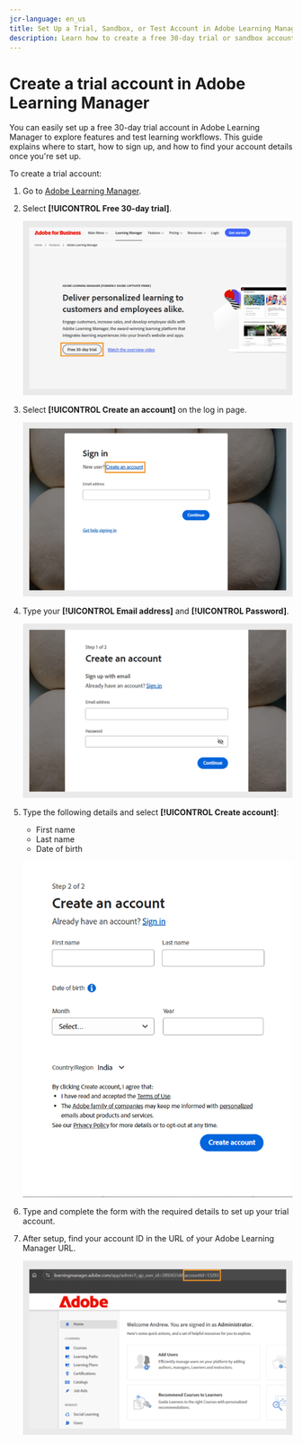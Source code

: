 ```yaml
---
jcr-language: en_us
title: Set Up a Trial, Sandbox, or Test Account in Adobe Learning Manager
description: Learn how to create a free 30-day trial or sandbox account in Adobe Learning Manager. Follow simple steps to set up your test environment and get started quickly.
---
```


# Create a trial account in Adobe Learning Manager

You can easily set up a free 30-day trial account in Adobe Learning Manager to explore features and test learning workflows. This guide explains where to start, how to sign up, and how to find your account details once you're set up.

To create a trial account:

1. Go to [Adobe Learning Manager](https://business.adobe.com/products/learning-manager/adobe-learning-manager.html).
2. Select **[!UICONTROL Free 30-day trial]**.

   ![](assets/free-trial.png)

3. Select **[!UICONTROL Create an account]** on the log in page.

   ![](assets/create-trial-account.png)

4. Type your **[!UICONTROL Email address]** and **[!UICONTROL Password]**.
   
   ![](assets/type-email.png)

5. Type the following details and select **[!UICONTROL Create account]**:
    * First name
    * Last name
    * Date of birth

   ![](assets/more-details.png)

6. Type and complete the form with the required details to set up your trial account.
7. After setup, find your account ID in the URL of your Adobe Learning Manager URL.

   ![](assets/account-id-trial.png)

